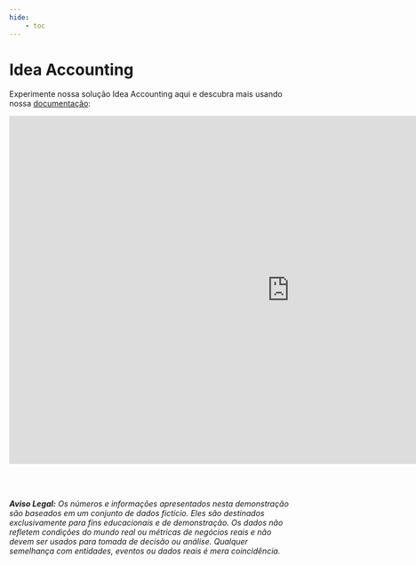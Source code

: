 ```yaml
---
hide:
    - toc
---
```



# Idea Accounting

Experimente nossa solução Idea Accounting aqui e descubra mais usando nossa [documentação](./ficha_tecnica.md):

<iframe title="Idea Accounting" width="1008" height="627.2" src="https://app.powerbi.com/view?r=eyJrIjoiODJhZjE3M2QtYjQzMy00ZDM4LTgzYWQtYTA1Y2JmNjUxOWEzIiwidCI6Ijk0ODViZDU1LTkyYzAtNDIxMi05NmNhLTkxNDNiYjhhNzA0NSJ9" frameborder="0" allowFullScreen="true"></iframe>

<br><br>

***Aviso Legal:** Os números e informações apresentados nesta demonstração são baseados em um conjunto de dados fictício. Eles são destinados exclusivamente para fins educacionais e de demonstração. Os dados não refletem condições do mundo real ou métricas de negócios reais e não devem ser usados ​​para tomada de decisão ou análise. Qualquer semelhança com entidades, eventos ou dados reais é mera coincidência.*
